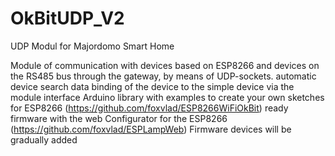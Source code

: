 # OkBitUDP_V2

UDP Modul for Majordomo Smart Home

Module of communication with devices based on ESP8266 and devices on the RS485 bus through the gateway, by means of UDP-sockets.
automatic device search
data binding of the device to the simple device via the module interface
Arduino library with examples to create your own sketches for ESP8266 (https://github.com/foxvlad/ESP8266WiFiOkBit)
ready firmware with the web Configurator for the ESP8266 (https://github.com/foxvlad/ESPLampWeb)
Firmware devices will be gradually added
